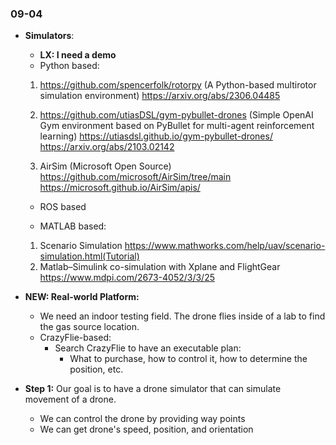 ### 09-04
* **Simulators**: 
  * **LX: I need a demo**
  * Python based:  
  1. https://github.com/spencerfolk/rotorpy (A Python-based multirotor simulation environment)
     https://arxiv.org/abs/2306.04485 

  2. https://github.com/utiasDSL/gym-pybullet-drones (Simple OpenAI Gym environment based on PyBullet for multi-agent reinforcement learning)
     https://utiasdsl.github.io/gym-pybullet-drones/
     https://arxiv.org/abs/2103.02142

  3. AirSim (Microsoft Open Source)
     https://github.com/microsoft/AirSim/tree/main
     https://microsoft.github.io/AirSim/apis/

  * ROS based

  * MATLAB based:
  1. Scenario Simulation
    https://www.mathworks.com/help/uav/scenario-simulation.html(Tutorial)
  2. Matlab–Simulink co-simulation with Xplane and FlightGear
    https://www.mdpi.com/2673-4052/3/3/25

* **NEW: Real-world Platform:**
  * We need an indoor testing field. The drone flies inside of a lab to find the gas source location. 
  * CrazyFlie-based: 
    * Search CrazyFlie to have an executable plan:
      * What to purchase, how to control it, how to determine the position, etc. 

* **Step 1:** Our goal is to have a drone simulator that can simulate movement of a drone. 
  * We can control the drone by providing way points
  * We can get drone's speed, position, and orientation

